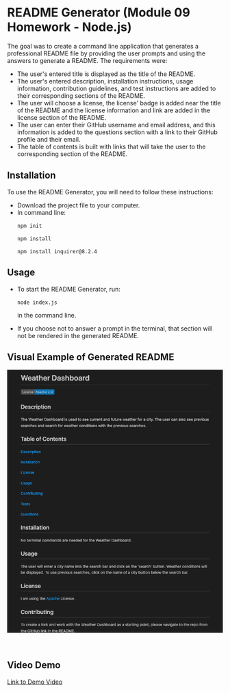 # README Generator (Module 09 Homework - Node.js)

The goal was to create a command line application that generates a professional README file by providing the user prompts and using the answers to generate a README. The requirements were:
- The user's entered title is displayed as the title of the README.
- The user's entered description, installation instructions, usage information, contribution guidelines, and test instructions are added to their corresponding sections of the README.
- The user will choose a license, the license' badge is added near the title of the README and the license information and link are added in the license section of the README.
- The user can enter their GitHub username and email address, and this information is added to the questions section with a link to their GitHub profile and their email.
- The table of contents is built with links that will take the user to the corresponding section of the README.

## Installation

To use the README Generator, you will need to follow these instructions:
- Download the project file to your computer.
- In command line:
  ```
  npm init
  ```
  ```
  npm install
  ```
  ```
  npm install inquirer@8.2.4
  ```

## Usage

- To start the README Generator, run: 

  ```
  node index.js
  ``` 

  in the command line.

- If you choose not to answer a prompt in the terminal, that section will not be rendered in the generated README.


## Visual Example of Generated README

![Visual of Deployed Webpage](./demo-readme-visual.png)

<br>

## Video Demo

[Link to Demo Video](https://watch.screencastify.com/v/u4xjKFBazWEmVx1MxotT)
